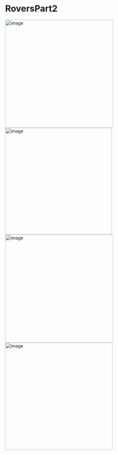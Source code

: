 # RoversPart2

<img width="348" alt="image" src="https://user-images.githubusercontent.com/51836476/198378233-6d5b34db-3384-4218-96c6-fdcd4a0c117b.png"> <img width="344" alt="image" src="https://user-images.githubusercontent.com/51836476/198378377-bdada56f-9436-46d9-aa40-15b6923ca9f6.png">
<img width="348" alt="image" src="https://user-images.githubusercontent.com/51836476/198378750-ad83c7b5-df65-4306-b7a1-3fdc61c0ee67.png"> <img width="346" alt="image" src="https://user-images.githubusercontent.com/51836476/198378597-07086ca0-87fb-4de8-95dc-31a27a8c54b6.png">
